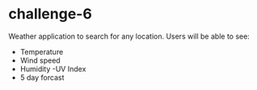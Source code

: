 # challenge-6

Weather application to search for any location. 
Users will be able to see:
- Temperature
- Wind speed
- Humidity
-UV Index
- 5 day forcast 